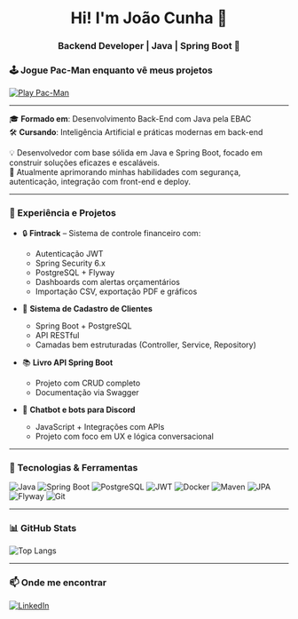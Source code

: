 <h1 align="center">Hi! I'm João Cunha 👋</h1>

<h3 align="center">Backend Developer | Java | Spring Boot 🚀</h3>

### 🕹️ Jogue Pac-Man enquanto vê meus projetos

[![Play Pac-Man](https://img.shields.io/badge/Jogar-PacMan-yellow?style=for-the-badge)](https://SEU-LINK-AQUI)


---

🎓 **Formado em**: Desenvolvimento Back-End com Java pela EBAC  
🛠️ **Cursando**: Inteligência Artificial e práticas modernas em back-end

💡 Desenvolvedor com base sólida em Java e Spring Boot, focado em construir soluções eficazes e escaláveis.  
🎯 Atualmente aprimorando minhas habilidades com segurança, autenticação, integração com front-end e deploy.

---

### 💼 Experiência e Projetos

- 🔒 **Fintrack** – Sistema de controle financeiro com:
  - Autenticação JWT
  - Spring Security 6.x
  - PostgreSQL + Flyway
  - Dashboards com alertas orçamentários
  - Importação CSV, exportação PDF e gráficos

- 🧾 **Sistema de Cadastro de Clientes**
  - Spring Boot + PostgreSQL
  - API RESTful
  - Camadas bem estruturadas (Controller, Service, Repository)

- 📚 **Livro API Spring Boot**
  - Projeto com CRUD completo
  - Documentação via Swagger

- 🤖 **Chatbot e bots para Discord**
  - JavaScript + Integrações com APIs
  - Projeto com foco em UX e lógica conversacional

---

### 🧰 Tecnologias & Ferramentas

![Java](https://img.shields.io/badge/Java-ED8B00?style=for-the-badge&logo=openjdk&logoColor=white)
![Spring Boot](https://img.shields.io/badge/Spring_Boot-6DB33F?style=for-the-badge&logo=springboot&logoColor=white)
![PostgreSQL](https://img.shields.io/badge/PostgreSQL-336791?style=for-the-badge&logo=postgresql&logoColor=white)
![JWT](https://img.shields.io/badge/JWT-000000?style=for-the-badge&logo=jsonwebtokens&logoColor=white)
![Docker](https://img.shields.io/badge/Docker-2496ED?style=for-the-badge&logo=docker&logoColor=white)
![Maven](https://img.shields.io/badge/Maven-C71A36?style=for-the-badge&logo=apachemaven&logoColor=white)
![JPA](https://img.shields.io/badge/JPA-6C3483?style=for-the-badge)
![Flyway](https://img.shields.io/badge/Flyway-cc342d?style=for-the-badge)
![Git](https://img.shields.io/badge/Git-F05032?style=for-the-badge&logo=git&logoColor=white)

---

### 📊 GitHub Stats

![Top Langs](https://github-readme-stats.vercel.app/api/top-langs/?username=joaomauro0&layout=compact&theme=dark)

---

### 📫 Onde me encontrar

[![LinkedIn](https://img.shields.io/badge/LinkedIn-blue?style=for-the-badge&logo=linkedin)](https://www.linkedin.com/in/joaocunhabackend/)

